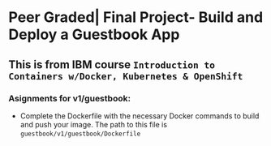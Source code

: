 # Peer Graded| Final Project- Build and Deploy a Guestbook App

## This is from IBM course `Introduction to Containers w/Docker, Kubernetes & OpenShift`

### Asignments for v1/guestbook:

* Complete the Dockerfile with the necessary Docker commands to build and push your image. The path to this file is `guestbook/v1/guestbook/Dockerfile`